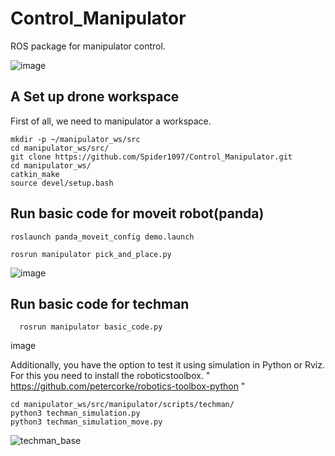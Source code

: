 # Control_Manipulator
ROS package for manipulator control.

![image](https://github.com/Spider1097/Control_Manipulator/assets/118929720/c5cbea40-7921-4aed-b6d4-52114f4a535a)

## A Set up drone workspace
First of all, we need to manipulator a workspace.

```
mkdir -p ~/manipulator_ws/src
cd manipulator_ws/src/
git clone https://github.com/Spider1097/Control_Manipulator.git
cd manipulator_ws/
catkin_make
source devel/setup.bash
```

## Run basic code for moveit robot(panda)
  ```
  roslaunch panda_moveit_config demo.launch

  rosrun manipulator pick_and_place.py 
 ```
  ![image](https://github.com/Spider1097/Control_Manipulator/assets/118929720/f6377581-e447-430d-9a58-63489772e487)

## Run basic code for techman
```
  rosrun manipulator basic_code.py 
 ```
image

Additionally, you have the option to test it using simulation in Python or Rviz.
For this you need to install the roboticstoolbox. " https://github.com/petercorke/robotics-toolbox-python "
 ```
 cd manipulator_ws/src/manipulator/scripts/techman/
 python3 techman_simulation.py
 python3 techman_simulation_move.py
 ```

![techman_base](https://github.com/Spider1097/Control_Manipulator/assets/118929720/00066829-2323-42ae-94dd-224078187807)




